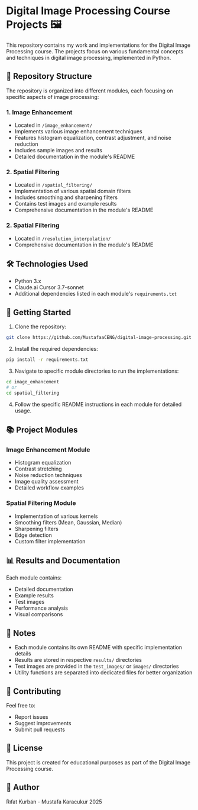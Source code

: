 # Digital Image Processing Course Projects 🖼️

This repository contains my work and implementations for the Digital Image Processing course. The projects focus on various fundamental concepts and techniques in digital image processing, implemented in Python.

## 📂 Repository Structure

The repository is organized into different modules, each focusing on specific aspects of image processing:

### 1. Image Enhancement
- Located in `/image_enhancement/`
- Implements various image enhancement techniques
- Features histogram equalization, contrast adjustment, and noise reduction
- Includes sample images and results
- Detailed documentation in the module's README

### 2. Spatial Filtering
- Located in `/spatial_filtering/`
- Implementation of various spatial domain filters
- Includes smoothing and sharpening filters
- Contains test images and example results
- Comprehensive documentation in the module's README

### 2. Spatial Filtering
- Located in `/resolution_interpolation/`
- Comprehensive documentation in the module's README


## 🛠️ Technologies Used

- Python 3.x
- Claude.ai Cursor 3.7-sonnet
- Additional dependencies listed in each module's `requirements.txt`

## 🚀 Getting Started

1. Clone the repository:
```bash
git clone https://github.com/MustafaaCENG/digital-image-processing.git
```

2. Install the required dependencies:
```bash
pip install -r requirements.txt
```

3. Navigate to specific module directories to run the implementations:
```bash
cd image_enhancement
# or
cd spatial_filtering
```

4. Follow the specific README instructions in each module for detailed usage.

## 📚 Project Modules

### Image Enhancement Module
- Histogram equalization
- Contrast stretching
- Noise reduction techniques
- Image quality assessment
- Detailed workflow examples

### Spatial Filtering Module
- Implementation of various kernels
- Smoothing filters (Mean, Gaussian, Median)
- Sharpening filters
- Edge detection
- Custom filter implementation

## 📊 Results and Documentation

Each module contains:
- Detailed documentation
- Example results
- Test images
- Performance analysis
- Visual comparisons

## 📝 Notes

- Each module contains its own README with specific implementation details
- Results are stored in respective `results/` directories
- Test images are provided in the `test_images/` or `images/` directories
- Utility functions are separated into dedicated files for better organization

## 🤝 Contributing

Feel free to:
- Report issues
- Suggest improvements
- Submit pull requests

## 📄 License

This project is created for educational purposes as part of the Digital Image Processing course.

## 👤 Author

Rıfat Kurban - Mustafa Karacukur 2025 